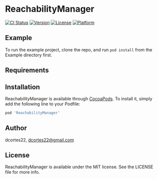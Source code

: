 # ReachabilityManager

[![CI Status](https://img.shields.io/travis/dcortes22/ReachabilityManager.svg?style=flat)](https://travis-ci.org/dcortes22/ReachabilityManager)
[![Version](https://img.shields.io/cocoapods/v/ReachabilityManager.svg?style=flat)](https://cocoapods.org/pods/ReachabilityManager)
[![License](https://img.shields.io/cocoapods/l/ReachabilityManager.svg?style=flat)](https://cocoapods.org/pods/ReachabilityManager)
[![Platform](https://img.shields.io/cocoapods/p/ReachabilityManager.svg?style=flat)](https://cocoapods.org/pods/ReachabilityManager)

## Example

To run the example project, clone the repo, and run `pod install` from the Example directory first.

## Requirements

## Installation

ReachabilityManager is available through [CocoaPods](https://cocoapods.org). To install
it, simply add the following line to your Podfile:

```ruby
pod 'ReachabilityManager'
```

## Author

dcortes22, dcortes22@gmail.com

## License

ReachabilityManager is available under the MIT license. See the LICENSE file for more info.
